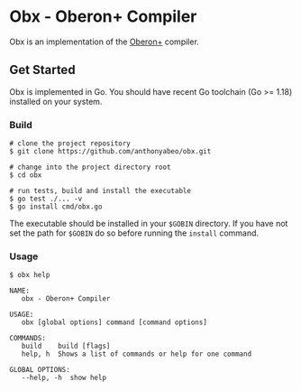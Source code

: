 # Obx - Oberon+ Compiler
Obx is an implementation of the [Oberon+](https://oberon-lang.github.io/) compiler.

## Get Started
Obx is implemented in Go. You should have recent Go toolchain (Go >= 1.18) installed on your system. 

### Build
```shell
# clone the project repository
$ git clone https://github.com/anthonyabeo/obx.git 

# change into the project directory root
$ cd obx

# run tests, build and install the executable 
$ go test ./... -v
$ go install cmd/obx.go
```
The executable should be installed in your `$GOBIN` directory. If you have not set the path for `$GOBIN`
do so before running the `install` command.


### Usage
```shell
$ obx help

NAME:
   obx - Oberon+ Compiler

USAGE:
   obx [global options] command [command options] 

COMMANDS:
   build    build [flags]
   help, h  Shows a list of commands or help for one command

GLOBAL OPTIONS:
   --help, -h  show help

```